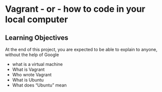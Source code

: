 # Vagrant - or - how to code in your local computer
## Learning Objectives
At the end of this project, you are expected to be able to explain to anyone, without the help of Google
* what is a virtual machine
* What is Vagrant
* Who wrote Vagrant
* What is Ubuntu
* What does “Ubuntu” mean
